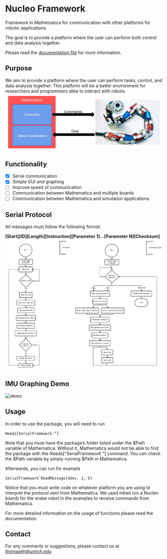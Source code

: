 # Nucleo Framework
Framework in Mathematica for communication with other platforms for robotic applications.

The goal is to provide a platform where the user can perform both control and data analysis together.

Please read the [documentation file](https://github.com/Anthuang/NucleoFramework/blob/master/SerialDocumentation.pdf) for more information.

## Purpose
We aim to provide a platform where the user can perform tasks, control, and data analysis together. This platform will be a better environment for researchers and programmers alike to interact with robots.
![purpose](https://github.com/Anthuang/NucleoFramework/blob/master/purpose.png)

## Functionality
- [x] Serial communication
- [x] Simple GUI and graphing
- [ ] Improve speed of communication
- [ ] Communication between Mathematica and multiple boards
- [ ] Communication between Mathematica and simulation applications

## Serial Protocol
All messages must follow the following format:

**[Start][ID][Length][Instruction][Parameter 1]...[Parameter N][Checksum]**
![flowchart](https://github.com/Anthuang/MathematicaSerialFramework/blob/master/img/serial_flowchart.png)

## IMU Graphing Demo
![demo](https://github.com/Anthuang/MathematicaSerialFramework/blob/master/img/imudemo.gif)

## Usage
In order to use the package, you will need to run
```
Needs[SerialFramework`”]
```
Note that you must have the package’s folder listed under the $Path variable of Mathematica. Without it, Mathematica would not be able to find the package with the Needs[“SerialFramework`”] command. You can check the $Path variable by simply running $Path in Mathematica.

Afterwards, you can run for example
```
SerialFramework`ReadMessage[$dev, 1, 5]
```
Notice that you must write code on whatever platform you are using to interpret the protocol sent from Mathematica. We used mbed (on a Nucleo board) for the snake robot in the examples to receive commands from Mathematica.

For more detailed information on the usage of functions please read the documentation.

## Contact
For any comments or suggestions, please contact us at thomaseh@umich.edu
